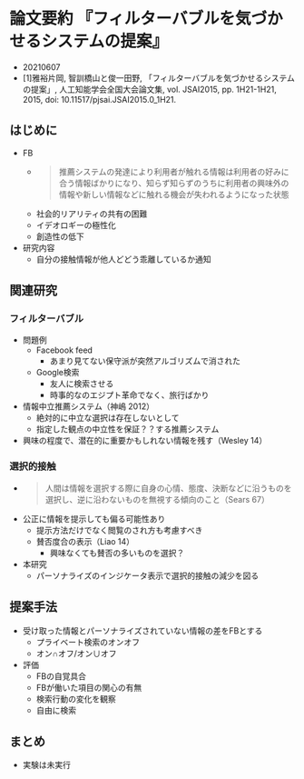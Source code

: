 <!-- tex script for md -->
<script type="text/javascript" async src="https://cdnjs.cloudflare.com/ajax/libs/mathjax/2.7.7/MathJax.js?config=TeX-MML-AM_CHTML">
</script>
<script type="text/x-mathjax-config">
 MathJax.Hub.Config({
 tex2jax: {
 inlineMath: [['$', '$'] ],
 displayMath: [ ['$$','$$'], ["\\[","\\]"] ]
 }
 });
</script>

# 論文要約 『フィルターバブルを気づかせるシステムの提案』
- 20210607
- [1]雅裕片岡, 智訓橋山と俊一田野, 「フィルターバブルを気づかせるシステムの提案」, 人工知能学会全国大会論文集, vol. JSAI2015, pp. 1H21-1H21, 2015, doi: 10.11517/pjsai.JSAI2015.0_1H21.


<!-- -------------------- -->

## はじめに
- FB
    - > 推薦システムの発達により利用者が触れる情報は利用者の好みに合う情報ばかりになり、知らず知らずのうちに利用者の興味外の情報や新しい情報などに触れる機会が失われるようになった状態
    - 社会的リアリティの共有の困難
    - イデオロギーの極性化
    - 創造性の低下
- 研究内容
    - 自分の接触情報が他人どどう乖離しているか通知

<!-- -------------------- -->

## 関連研究

### フィルターバブル
- 問題例
    - Facebook feed
        - あまり見てない保守派が突然アルゴリズムで消された
    - Google検索
        - 友人に検索させる
        - 時事的なのエジプト革命でなく、旅行ばかり
- 情報中立推薦システム（神嶋 2012）
    - 絶対的に中立な選択は存在しないとして
    - 指定した観点の中立性を保証？？する推薦システム
- 興味の程度で、潜在的に重要かもしれない情報を残す（Wesley 14）

### 選択的接触
- > 人間は情報を選択する際に自身の心情、態度、決断などに沿うものを選択し、逆に沿わないものを無視する傾向のこと（Sears 67）
- 公正に情報を提示しても偏る可能性あり
    - 提示方法だけでなく閲覧のされ方も考慮すべき
    - 賛否度合の表示（Liao 14）
        - 興味なくても賛否の多いものを選択？
- 本研究
    - パーソナライズのインジケータ表示で選択的接触の減少を図る

<!-- -------------------- -->

## 提案手法
- 受け取った情報とパーソナライズされていない情報の差をFBとする
    - プライベート検索のオンオフ
    - オン∩オフ/オン∪オフ
- 評価
    - FBの自覚具合
    - FBが働いた項目の関心の有無
    - 検索行動の変化を観察
    - 自由に検索

<!-- -------------------- -->

## まとめ
- 実験は未実行
